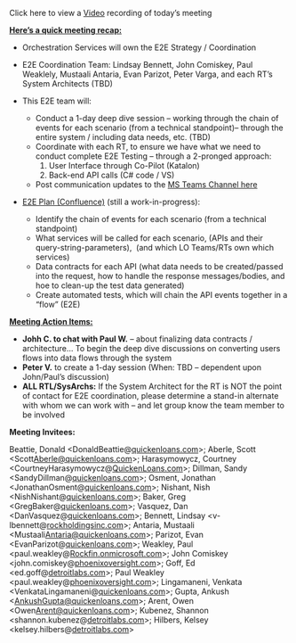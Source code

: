 
Click here to view a [Video](https://rockfin.sharepoint.com/sites/LiftOffOperationalPrototype/Shared%20Documents/LiftOff-E2E/LO-E2E-KickOff.mp4) recording of today’s meeting



**<u>Here&rsquo;s a quick meeting recap:</u>**

- Orchestration Services will own the E2E Strategy / Coordination
- E2E Coordination Team: Lindsay Bennett, John Comiskey, Paul Weaklely, Mustaali Antaria, Evan Parizot, Peter Varga, and each RT’s System Architects (TBD)
- This E2E team will:
    - Conduct a 1-day deep dive session – working through the chain of events for each scenario (from a technical standpoint)– through the entire system / including data needs, etc. (TBD)
    - Coordinate with each RT, to ensure we have what we need to conduct complete E2E Testing – through a 2-pronged approach:
        1. User Interface through Co-Pilot (Katalon)
        2. Back-end API calls (C# code / VS)
    - Post communication updates to the [MS Teams Channel here](https://teams.microsoft.com/_#/files/LiftOff-E2E?threadId=19%3A9d264d4a506e4eb8a3ce03445739489a%40thread.skype&amp;ctx=channel)




- [E2E Plan (Confluence)](https://confluence/display/LO/Liftoff%3A+E2E+Strategy) (still a work-in-progress):
    - Identify the chain of events for each scenario (from a technical standpoint)
    - What services will be called for each scenario, (APIs and their query-string-parameters),  (and which LO Teams/RTs own which services)
    - Data contracts for each API (what data needs to be created/passed into the request, how to handle the response messages/bodies, and hoe to clean-up the test data generated)
    - Create automated tests, which will chain the API events together in a “flow” (E2E)




**<u>Meeting Action Items:</u>**

- **Johh C. to chat with Paul W.** – about finalizing data contracts / architecture… To begin the deep dive discussions on converting users flows into data flows through the system
- **Peter V.** to create a 1-day session (When: TBD – dependent upon John/Paul’s discussion)
- **ALL RTL/SysArchs:** If the System Architect for the RT is NOT the point of contact for E2E coordination, please determine a stand-in alternate with whom we can work with – and let group know the team member to be involved






**Meeting Invitees:**

Beattie, Donald &lt;DonaldBeattie@[quickenloans.com](http://quickenloans.com/)&gt;; Aberle, Scott &lt;Scott[Aberle@quickenloans.com](mailto:Aberle@quickenloans.com)&gt;; Harasymowycz, Courtney &lt;CourtneyHarasymowycz@[QuickenLoans.com](http://quickenloans.com/)&gt;; Dillman, Sandy &lt;SandyDillman@[quickenloans.com](http://quickenloans.com/)&gt;; Osment, Jonathan &lt;JonathanOsment@[quickenloans.com](http://quickenloans.com/)&gt;; Nishant, Nish &lt;NishNishant@[quickenloans.com](http://quickenloans.com/)&gt;; Baker, Greg &lt;GregBaker@[quickenloans.com](http://quickenloans.com/)&gt;; Vasquez, Dan &lt;DanVasquez@[quickenloans.com](http://quickenloans.com/)&gt;; Bennett, Lindsay &lt;v-lbennett@[rockholdingsinc.com](http://rockholdingsinc.com/)&gt;; Antaria, Mustaali &lt;Mustaali[Antaria@quickenloans.com](mailto:Antaria@quickenloans.com)&gt;; Parizot, Evan &lt;EvanParizot@[quickenloans.com](http://quickenloans.com/)&gt;; Weakley, Paul &lt;paul.weakley@[Rockfin.onmicrosoft.com](http://rockfin.onmicrosoft.com/)&gt;; John Comiskey &lt;john.comiskey@[phoenixoversight.com](http://phoenixoversight.com/)&gt;; Goff, Ed &lt;ed.goff@[detroitlabs.com](http://detroitlabs.com/)&gt;; Paul Weakley &lt;paul.weakley@[phoenixoversight.com](http://phoenixoversight.com/)&gt;; Lingamaneni, Venkata &lt;VenkataLingamaneni@[quickenloans.com](http://quickenloans.com/)&gt;; Gupta, Ankush &lt;[AnkushGupta@quickenloans.com](mailto:AnkushGupta@quickenloans.com)&gt;; Arent, Owen &lt;Owen[Arent@quickenloans.com](mailto:Arent@quickenloans.com)&gt;; Kubenez, Shannon &lt;shannon.kubenez@[detroitlabs.com](http://detroitlabs.com/)&gt;; Hilbers, Kelsey &lt;kelsey.hilbers@[detroitlabs.com](http://detroitlabs.com/)&gt;


